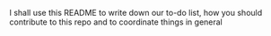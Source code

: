 I shall use this README to write down our to-do list, how you should contribute to this repo and to coordinate things in general
